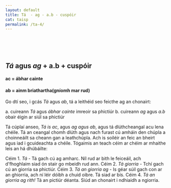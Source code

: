 ```yaml
---
layout: default
title: Tá  - ag - a.b - cuspóir
cat: taisp
permalink: /ta-4/
---
```


<br>
<br>
<br>


## *Tá* agus *ag* + a.b + cuspóir

#### ac = ábhar cainte
#### ab = ainm briathartha(gníomh mar rud)


Go dtí seo, i gcás *Tá* agus *ab*, tá a leithéid seo feicthe ag an
chonairt:

a. cuireann *Tá* agus *ábhar cainte* imreoir sa phictiúr
b. cuireann *ag* agus *a.b* obair éigin ar siúl sa phictiúr

Tá cúplaí anseo, *Tá is ac*, agus *ag agus ab*, agus tá
dlúthcheangal acu lena chéile. Tá an ceangal chomh dlúth
agus nach furast cú amháin den chúpla a choinneáilt sa
cheann gan a leathchúpla. Ach is soiléir an feic an bheirt
agus iad i gcuideachta a chéile. Tógaimis an teach céim ar
chéim ar mhaithe leis an há dhúbáilte:

Céim 1. *Tá* - Tá gach cú ag amharc. Níl rud ar bith le
feiceáil, ach d'fhoghlaim siad ón stair go mbeidh rud ann.
Céim 2. *Tá giorria* - Tchí gach cú an giorria sa phictiúr.
Céim 3. *Tá an giorria ag* - Is géar súil gach con ar an
ghiorria, ach ní léir dóibh a chuid oibre. Tá siad ar bís.
Céim 4. *Tá an giorria ag rith!* Tá an pictiúr déanta. Siúd
an chonairt i ndhiaidh a ngiorria.




